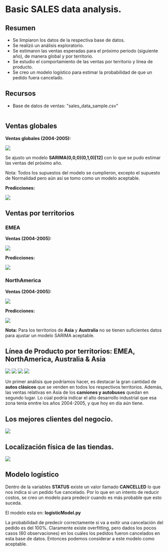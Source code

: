 # Basic SALES data analysis.

## **Resumen**

- Se limpiaron los datos de la respectiva base de datos.
- Se realizó un análisis exploratorio.
- Se estimaron las ventas esperadas para el próximo periodo (siguiente año), de manera global y por territorio.
- Se estudio el comportamiento de las ventas por territorio y línea de producto.
- Se creo un modelo logístico para estimar la probabilidad de que un pedido fuera cancelado.

## **Recursos**

* Base de datos de ventas: "sales_data_sample.csv"

![]()
## **Ventas globales**

**Ventas globales (2004-2005):**

![](https://github.com/KenatSF/Basic_Data_Analysis/blob/main/images/sales.png)

Se ajusto un modelo **SARIMA(0,0,0)(0,1,0)[12]** con lo que se pudo estimar las ventas del próximo año.

Nota: Todos los supuestos del modelo se cumplieron, excepto el supuesto de Normalidad pero aún así se tomo como un modelo aceptable.

**Predicciones:**

![](https://github.com/KenatSF/Basic_Data_Analysis/blob/main/images/sales_with_predictions.png)


## **Ventas por territorios**

### **EMEA**

**Ventas (2004-2005):**

![](https://github.com/KenatSF/Basic_Data_Analysis/blob/main/images/emea.png)

**Predicciones:**

![](https://github.com/KenatSF/Basic_Data_Analysis/blob/main/images/emea_predictions.png)

### **NorthAmerica**

**Ventas (2004-2005):**

![](https://github.com/KenatSF/Basic_Data_Analysis/blob/main/images/northamerica.png)

**Predicciones:**

![](https://github.com/KenatSF/Basic_Data_Analysis/blob/main/images/northamerica_predictions.png)

**Nota:** Para los territorios de **Asia** y **Australia** no se tienen suficientes datos para ajustar un modelo SARIMA aceptable.

## **Línea de Producto por territorios: EMEA, NorthAmerica, Australia & Asia**

![](https://github.com/KenatSF/Basic_Data_Analysis/blob/main/images/emea_product_line.png)
![](https://github.com/KenatSF/Basic_Data_Analysis/blob/main/images/northamerica_product_line.png)
![](https://github.com/KenatSF/Basic_Data_Analysis/blob/main/images/australia_product_line.png)
![](https://github.com/KenatSF/Basic_Data_Analysis/blob/main/images/asia_product_line.png)

Un primer análisis que podríamos hacer, es destacar la gran cantidad de **autos clásicos** que se venden en todos los respectivos territorios. Además, 
las ventas relativas en Asia de los **camiones y autobuses** quedan en segundo lugar. Lo cúal podría indicar el alto desarrollo industrial que esa
zona tenía enntre los años 2004-2005, y que hoy en día aún tiene.

## **Los mejores clientes del negocio.**
![](https://github.com/KenatSF/Basic_Data_Analysis/blob/main/images/best_customers.png)

## **Localización física de las tiendas.**
![](https://github.com/KenatSF/Basic_Data_Analysis/blob/main/images/sales_map.png)

## **Modelo logístico**

Dentro de la variables **STATUS** existe un valor llamado **CANCELLED** lo que nos indica si un pedido fue cancelado. Por lo que en un intento de reducir costos, se
creo un modelo para predecir cuando es más probable que esto suceda. 

El modelo esta en: **logisticModel.py** 

La probabilidad de predecir correctamente si va a exitir
una cancelación del pedido es del 100%. Claramente existe overfitting, pero dados los pocos casos (60 observaciones) en los cuáles los pedidos fueron cancelados en esta base
de datos. Entonces podemos considerar a este modelo como aceptable.